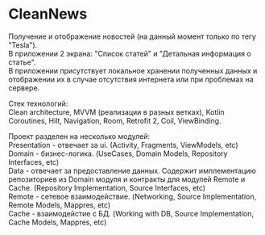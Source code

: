 # CleanNews

Получение и отображение новостей (на данный момент только по тегу "Tesla").  
В приложении 2 экрана: "Список статей" и "Детальная информация о статье".  
В приложении присутствует локальное хранении полученных данных и отображении их в случае отсутствия интернета или при проблемах на сервере.

Стек технологий:  
Clean architecture, MVVM (реализации в разных ветках), Kotlin Coroutines, Hilt, Navigation, Room, Retrofit 2, Coil, ViewBinding.

Проект разделен на несколько модулей:  
Presentation - отвечает за ui. (Activity, Fragments, ViewModels, etc)  
Domain - бизнес-логика. (UseCases, Domain Models, Repository Interfaces, etc)  
Data - отвечает за предоставление данных. Содержит имплементацию репозиториев из Domain модуля и контракты для модулей Remote и Cache. (Repository Implementation, Source Interfaces, etc)  
Remote - сетевое взаимодействие. (Networking, Source Implementation, Remote Models, Mappres, etc)  
Cache - взаимодейстие с БД. (Working with DB, Source Implementation, Cache Models, Mappres, etc)
